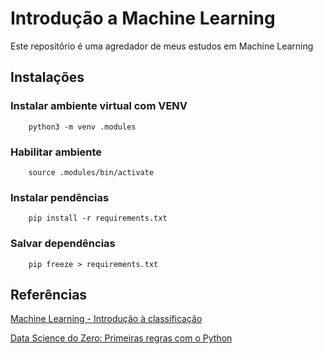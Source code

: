 # Introdução a Machine Learning

Este repositôrio é uma agredador de meus estudos em Machine Learning

## Instalações 

### Instalar ambiente virtual com VENV
```shell
    python3 -m venv .modules
```

### Habilitar ambiente
```shell
    source .modules/bin/activate
```

### Instalar pendências 
```shell
    pip install -r requirements.txt
```

### Salvar dependências
```shell
    pip freeze > requirements.txt
```


## Referências

[Machine Learning - Introdução à classificação](https://www.amazon.com.br/Machine-Learning-Introdu%C3%A7%C3%A3o-%C3%A0-classifica%C3%A7%C3%A3o-ebook/dp/B076MFC96R/ref=sr_1_1?keywords=Machine-Learning-Introdu%C3%A7%C3%A3o-%C3%A0-classifica%C3%A7%C3%A3o&qid=1572619638&sr=8-1)

[Data Science do Zero: Primeiras regras com o Python](https://www.amazon.com.br/Data-Science-Zero-Primeiras-regras-ebook/dp/B07HQXCTKC/ref=cm_cr_arp_d_product_top?ie=UTF8)